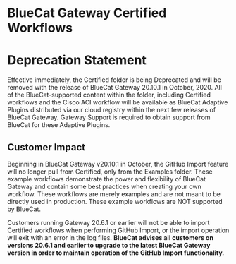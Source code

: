 <!-- Copyright 2020 BlueCat Networks (USA) Inc. and its affiliates -->

# **BlueCat Gateway Certified Workflows**

# **Deprecation Statement**

Effective immediately, the Certified folder is being Deprecated and will be
removed with the release of BlueCat Gateway 20.10.1 in October, 2020.
All of the BlueCat-supported content within the folder,
including Certified workflows and the Cisco ACI workflow
will be available as BlueCat Adaptive Plugins
distributed via our cloud registry within the next few releases of BlueCat Gateway.
Gateway Support is required to obtain support from BlueCat for these Adaptive Plugins.

## **Customer Impact**

Beginning in BlueCat Gateway v20.10.1 in October,
the GitHub Import feature will no longer pull from Certified,
only from the Examples folder.
These example workflows demonstrate the power and flexibility of BlueCat Gateway
and contain some best practices when creating your own workflow.
These workflows are merely examples and are not meant to be directly used in production.
These example workflows are NOT supported by BlueCat.

Customers running Gateway 20.6.1 or earlier
will not be able to import Certified workflows
when performing GitHub Import,
or the import operation will exit with an error in the log files.
**BlueCat advises all customers on versions 20.6.1 and earlier
to upgrade to the latest BlueCat Gateway version
in order to maintain operation of the GitHub Import functionality.**
